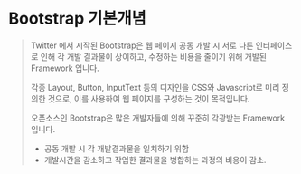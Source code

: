 # Bootstrap 기본개념

> Twitter 에서 시작된 Bootstrap은 웹 페이지 공동 개발 시 서로 다른 인터페이스로 인해 각 개발 결과물이 상이하고, 수정하는 비용을 줄이기 위해 개발된 Framework 입니다.
>
> 각종 Layout, Button, InputText 등의 디자인을 CSS와 Javascript로 미리 정의한 것으로, 이를 사용하여 웹 페이지를 구성하는 것이 목적입니다.
>
> 오픈소스인 Bootstrap은 많은 개발자들에 의해 꾸준히 각광받는 Framework 입니다.
>
> - 공동 개발 시 각 개발결과물을 일치하기 위함
> - 개발시간을 감소하고 작업한 결과물을 병합하는 과정의 비용이 감소.





